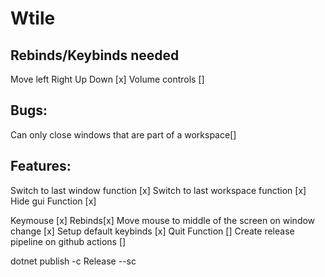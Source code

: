 # Wtile

## Rebinds/Keybinds needed 
Move left Right Up Down [x]
Volume controls []

## Bugs:
Can only close windows that are part of a workspace[]
## Features:
Switch to last window function [x]
Switch to last workspace function [x]
Hide gui Function [x]

Keymouse [x]
Rebinds[x]
Move mouse to middle of the screen on window change [x]
Setup default keybinds [x]
Quit Function []
Create release pipeline on github actions []




dotnet publish -c Release --sc 
